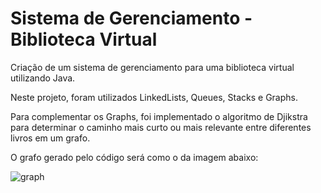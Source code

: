 # Sistema de Gerenciamento - Biblioteca Virtual

Criação de um sistema de gerenciamento para uma biblioteca virtual utilizando Java.

Neste projeto, foram utilizados LinkedLists, Queues, Stacks e Graphs.

Para complementar os Graphs, foi implementado o algoritmo de Djikstra para determinar o caminho mais curto ou mais relevante entre diferentes livros em um grafo.

O grafo gerado pelo código será como o da imagem abaixo:

![graph](https://github.com/user-attachments/assets/309ae82f-10b5-40f9-91fe-13737840d143)
